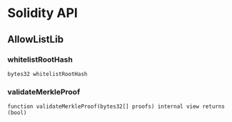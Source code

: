 # Solidity API

## AllowListLib

### whitelistRootHash

```solidity
bytes32 whitelistRootHash
```

### validateMerkleProof

```solidity
function validateMerkleProof(bytes32[] proofs) internal view returns (bool)
```

